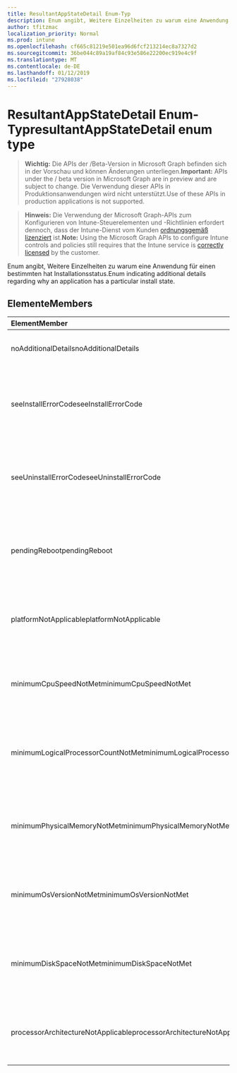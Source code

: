 ```yaml
---
title: ResultantAppStateDetail Enum-Typ
description: Enum angibt, Weitere Einzelheiten zu warum eine Anwendung für einen bestimmten hat Installationsstatus.
author: tfitzmac
localization_priority: Normal
ms.prod: intune
ms.openlocfilehash: cf665c81219e501ea96d6fcf213214ec8a7327d2
ms.sourcegitcommit: 36be044c89a19af84c93e586e22200ec919e4c9f
ms.translationtype: MT
ms.contentlocale: de-DE
ms.lasthandoff: 01/12/2019
ms.locfileid: "27928038"
---
```

# <a name="resultantappstatedetail-enum-type"></a><span data-ttu-id="292ad-103">ResultantAppStateDetail Enum-Typ</span><span class="sxs-lookup"><span data-stu-id="292ad-103">resultantAppStateDetail enum type</span></span>

> <span data-ttu-id="292ad-104">**Wichtig:** Die APIs der /Beta-Version in Microsoft Graph befinden sich in der Vorschau und können Änderungen unterliegen.</span><span class="sxs-lookup"><span data-stu-id="292ad-104">**Important:** APIs under the / beta version in Microsoft Graph are in preview and are subject to change.</span></span> <span data-ttu-id="292ad-105">Die Verwendung dieser APIs in Produktionsanwendungen wird nicht unterstützt.</span><span class="sxs-lookup"><span data-stu-id="292ad-105">Use of these APIs in production applications is not supported.</span></span>

> <span data-ttu-id="292ad-106">**Hinweis:** Die Verwendung der Microsoft Graph-APIs zum Konfigurieren von Intune-Steuerelementen und -Richtlinien erfordert dennoch, dass der Intune-Dienst vom Kunden [ordnungsgemäß lizenziert](https://go.microsoft.com/fwlink/?linkid=839381) ist.</span><span class="sxs-lookup"><span data-stu-id="292ad-106">**Note:** Using the Microsoft Graph APIs to configure Intune controls and policies still requires that the Intune service is [correctly licensed](https://go.microsoft.com/fwlink/?linkid=839381) by the customer.</span></span>

<span data-ttu-id="292ad-107">Enum angibt, Weitere Einzelheiten zu warum eine Anwendung für einen bestimmten hat Installationsstatus.</span><span class="sxs-lookup"><span data-stu-id="292ad-107">Enum indicating additional details regarding why an application has a particular install state.</span></span>
## <a name="members"></a><span data-ttu-id="292ad-108">Elemente</span><span class="sxs-lookup"><span data-stu-id="292ad-108">Members</span></span>
|<span data-ttu-id="292ad-109">Element</span><span class="sxs-lookup"><span data-stu-id="292ad-109">Member</span></span>|<span data-ttu-id="292ad-110">Wert</span><span class="sxs-lookup"><span data-stu-id="292ad-110">Value</span></span>|<span data-ttu-id="292ad-111">Beschreibung</span><span class="sxs-lookup"><span data-stu-id="292ad-111">Description</span></span>|
|:---|:---|:---|
|<span data-ttu-id="292ad-112">noAdditionalDetails</span><span class="sxs-lookup"><span data-stu-id="292ad-112">noAdditionalDetails</span></span>|<span data-ttu-id="292ad-113">0</span><span class="sxs-lookup"><span data-stu-id="292ad-113">0</span></span>|<span data-ttu-id="292ad-114">Es sind keine weiteren Details verfügbar.</span><span class="sxs-lookup"><span data-stu-id="292ad-114">No additional details are available.</span></span>|
|<span data-ttu-id="292ad-115">seeInstallErrorCode</span><span class="sxs-lookup"><span data-stu-id="292ad-115">seeInstallErrorCode</span></span>|<span data-ttu-id="292ad-116">2000</span><span class="sxs-lookup"><span data-stu-id="292ad-116">2000</span></span>|<span data-ttu-id="292ad-117">Anwendung konnte nicht installiert werden.</span><span class="sxs-lookup"><span data-stu-id="292ad-117">Application failed to install.</span></span> <span data-ttu-id="292ad-118">Finden Sie unter Error Code-Eigenschaft für weitere Details.</span><span class="sxs-lookup"><span data-stu-id="292ad-118">See error code property for more details.</span></span>|
|<span data-ttu-id="292ad-119">seeUninstallErrorCode</span><span class="sxs-lookup"><span data-stu-id="292ad-119">seeUninstallErrorCode</span></span>|<span data-ttu-id="292ad-120">4000</span><span class="sxs-lookup"><span data-stu-id="292ad-120">4000</span></span>|<span data-ttu-id="292ad-121">Anwendung konnte nicht deinstalliert werden.</span><span class="sxs-lookup"><span data-stu-id="292ad-121">Application failed to uninstall.</span></span> <span data-ttu-id="292ad-122">Finden Sie unter Error Code-Eigenschaft für weitere Details.</span><span class="sxs-lookup"><span data-stu-id="292ad-122">See error code property for more details.</span></span>|
|<span data-ttu-id="292ad-123">pendingReboot</span><span class="sxs-lookup"><span data-stu-id="292ad-123">pendingReboot</span></span>|<span data-ttu-id="292ad-124">5000</span><span class="sxs-lookup"><span data-stu-id="292ad-124">5000</span></span>|<span data-ttu-id="292ad-125">Gerät muss neu gestartet werden, um die Installation der Anwendung abzuschließen.</span><span class="sxs-lookup"><span data-stu-id="292ad-125">Device must be rebooted to complete installation of the application.</span></span>|
|<span data-ttu-id="292ad-126">platformNotApplicable</span><span class="sxs-lookup"><span data-stu-id="292ad-126">platformNotApplicable</span></span>|<span data-ttu-id="292ad-127">-1006</span><span class="sxs-lookup"><span data-stu-id="292ad-127">-1006</span></span>|<span data-ttu-id="292ad-128">Anwendung gilt nicht für diese Plattform.</span><span class="sxs-lookup"><span data-stu-id="292ad-128">Application is not applicable to this platform.</span></span> <span data-ttu-id="292ad-129">(z. B. Android-app Ziel IOS)</span><span class="sxs-lookup"><span data-stu-id="292ad-129">(e.g. Android app targeted to IOS)</span></span>|
|<span data-ttu-id="292ad-130">minimumCpuSpeedNotMet</span><span class="sxs-lookup"><span data-stu-id="292ad-130">minimumCpuSpeedNotMet</span></span>|<span data-ttu-id="292ad-131">-1005</span><span class="sxs-lookup"><span data-stu-id="292ad-131">-1005</span></span>|<span data-ttu-id="292ad-132">CPU-Geschwindigkeit auf das Zielgerät ist kleiner als die minimal konfigurierten.</span><span class="sxs-lookup"><span data-stu-id="292ad-132">CPU speed on the target device is less than the configured minimum.</span></span>|
|<span data-ttu-id="292ad-133">minimumLogicalProcessorCountNotMet</span><span class="sxs-lookup"><span data-stu-id="292ad-133">minimumLogicalProcessorCountNotMet</span></span>|<span data-ttu-id="292ad-134">-1004</span><span class="sxs-lookup"><span data-stu-id="292ad-134">-1004</span></span>|<span data-ttu-id="292ad-135">Anzahl der logischen Prozessoren auf dem Zielgerät ist kleiner als die minimal konfigurierten.</span><span class="sxs-lookup"><span data-stu-id="292ad-135">Count of logical processors on the target device is less than the configured minimum.</span></span>|
|<span data-ttu-id="292ad-136">minimumPhysicalMemoryNotMet</span><span class="sxs-lookup"><span data-stu-id="292ad-136">minimumPhysicalMemoryNotMet</span></span>|<span data-ttu-id="292ad-137">-1003</span><span class="sxs-lookup"><span data-stu-id="292ad-137">-1003</span></span>|<span data-ttu-id="292ad-138">Größe des Arbeitsspeichers auf das Zielgerät ist kleiner als die minimal konfigurierten.</span><span class="sxs-lookup"><span data-stu-id="292ad-138">Amount of RAM on the target device is less than the configured minimum.</span></span>|
|<span data-ttu-id="292ad-139">minimumOsVersionNotMet</span><span class="sxs-lookup"><span data-stu-id="292ad-139">minimumOsVersionNotMet</span></span>|<span data-ttu-id="292ad-140">-1002</span><span class="sxs-lookup"><span data-stu-id="292ad-140">-1002</span></span>|<span data-ttu-id="292ad-141">Version des Betriebssystems auf das Zielgerät ist kleiner als die minimal konfigurierten.</span><span class="sxs-lookup"><span data-stu-id="292ad-141">OS version on the target device is less than the configured minimum.</span></span>|
|<span data-ttu-id="292ad-142">minimumDiskSpaceNotMet</span><span class="sxs-lookup"><span data-stu-id="292ad-142">minimumDiskSpaceNotMet</span></span>|<span data-ttu-id="292ad-143">-1001</span><span class="sxs-lookup"><span data-stu-id="292ad-143">-1001</span></span>|<span data-ttu-id="292ad-144">Verfügbarer Speicherplatz auf dem Zielgerät ist kleiner als die minimal konfigurierten.</span><span class="sxs-lookup"><span data-stu-id="292ad-144">Available disk space on the target device is less than the configured minimum.</span></span>|
|<span data-ttu-id="292ad-145">processorArchitectureNotApplicable</span><span class="sxs-lookup"><span data-stu-id="292ad-145">processorArchitectureNotApplicable</span></span>|<span data-ttu-id="292ad-146">-1000</span><span class="sxs-lookup"><span data-stu-id="292ad-146">-1000</span></span>|<span data-ttu-id="292ad-147">Gerätearchitektur (z. B. X86/amd64) gilt nicht für die Anwendung.</span><span class="sxs-lookup"><span data-stu-id="292ad-147">Device architecture (e.g. x86/amd64) is not applicable for the application.</span></span>|





